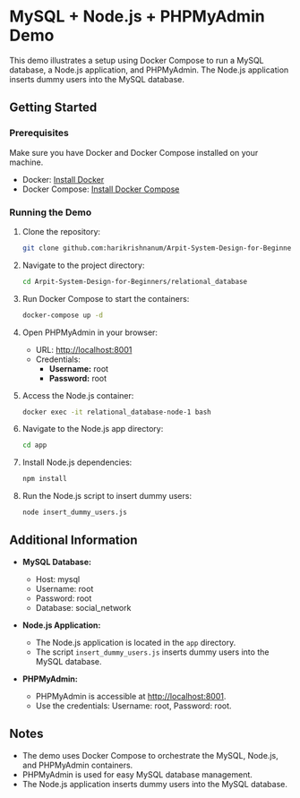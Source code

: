 # MySQL + Node.js + PHPMyAdmin Demo

This demo illustrates a setup using Docker Compose to run a MySQL database, a Node.js application, and PHPMyAdmin. The Node.js application inserts dummy users into the MySQL database.

## Getting Started

### Prerequisites

Make sure you have Docker and Docker Compose installed on your machine.

- Docker: [Install Docker](https://docs.docker.com/get-docker/)
- Docker Compose: [Install Docker Compose](https://docs.docker.com/compose/install/)

### Running the Demo

1. Clone the repository:

    ```bash
    git clone github.com:harikrishnanum/Arpit-System-Design-for-Beginners.git
    ```

2. Navigate to the project directory:

    ```bash
    cd Arpit-System-Design-for-Beginners/relational_database
    ```

3. Run Docker Compose to start the containers:

    ```bash
    docker-compose up -d
    ```

4. Open PHPMyAdmin in your browser:

    - URL: [http://localhost:8001](http://localhost:8001)
    - Credentials:
      - **Username:** root
      - **Password:** root

5. Access the Node.js container:

    ```bash
    docker exec -it relational_database-node-1 bash
    ```

6. Navigate to the Node.js app directory:

    ```bash
    cd app
    ```

7. Install Node.js dependencies:

    ```bash
    npm install
    ```

8. Run the Node.js script to insert dummy users:

    ```bash
    node insert_dummy_users.js
    ```

## Additional Information

- **MySQL Database:**
  - Host: mysql
  - Username: root
  - Password: root
  - Database: social_network

- **Node.js Application:**
  - The Node.js application is located in the `app` directory.
  - The script `insert_dummy_users.js` inserts dummy users into the MySQL database.

- **PHPMyAdmin:**
  - PHPMyAdmin is accessible at [http://localhost:8001](http://localhost:8001).
  - Use the credentials: Username: root, Password: root.

## Notes

- The demo uses Docker Compose to orchestrate the MySQL, Node.js, and PHPMyAdmin containers.
- PHPMyAdmin is used for easy MySQL database management.
- The Node.js application inserts dummy users into the MySQL database.
